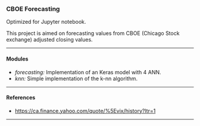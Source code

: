 ### CBOE Forecasting

Optimized for Jupyter notebook.

This project is aimed on forecasting values from CBOE (Chicago Stock exchange) adjusted closing values.

-----------------------

#### Modules

- _forecasting:_ Implementation of an Keras model with 4 ANN.
- _knn:_ Simple implementation of the k-nn algorithm.

------------


#### References

- https://ca.finance.yahoo.com/quote/%5Evix/history?ltr=1

---------------